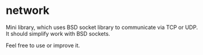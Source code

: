 # network
Mini library, which uses BSD socket library to communicate via TCP or UDP. It should simplify work with BSD sockets.

Feel free to use or improve it. 
